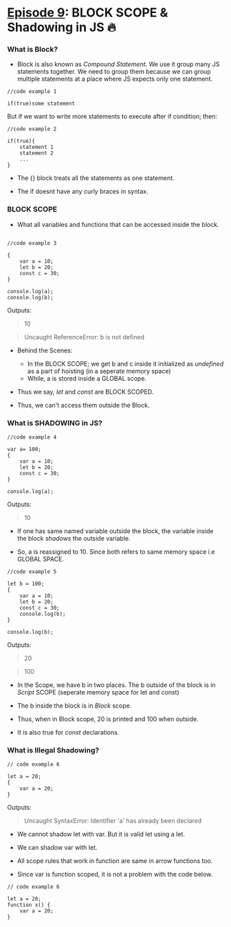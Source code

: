 # [Episode 9](https://www.youtube.com/watch?v=lW_erSjyMeM&list=PLlasXeu85E9cQ32gLCvAvr9vNaUccPVNP&index=10): BLOCK SCOPE & Shadowing in JS 🔥

### __What is Block?__

* Block is also known as *Compound Statement*. We use it group many JS statements together. We need to group them because we can group multiple statements at a place where JS expects only one statement. 

```
//code example 1

if(true)some statement
```

But if we want to write more statements to execute after if condition; then:

```
//code example 2

if(true){
    statement 1
    statement 2
    ...
}
```

* The {} block treats all the statements as one statement.

* The if doesnt have any curly braces in syntax.


### __BLOCK SCOPE__

* What all variables and functions that can be accessed inside the block.

```

//code example 3

{
    var a = 10;
    let b = 20;
    const c = 30;
}

console.log(a);
console.log(b);
```

Outputs:

> 10

> Uncaught ReferenceError: b is not defined

* Behind the Scenes:

    * In the BLOCK SCOPE; we get b and c inside it initialized as *undefined* as a part of hoisting (in a seperate memory space)
    * While, a is stored inside a GLOBAL scope. 

* Thus we say, *let* and *const* are BLOCK SCOPED.

* Thus, we can't access them outside the Block.

### __What is SHADOWING in JS?__

```
//code example 4

var a= 100;
{
    var a = 10;
    let b = 20;
    const c = 30;
}

console.log(a);
```

Outputs:

> 10


* If one has same named variable outside the block, the variable inside the block *shadows* the outside variable.

* So, a is reassigned to 10. Since both refers to same memory space i.e GLOBAL SPACE.

```
//code example 5

let b = 100;
{
    var a = 10;
    let b = 20;
    const c = 30;
    console.log(b);
}

console.log(b);
```

Outputs:

> 20

> 100

* In the Scope, we have b in two places. The b outside of the block is in *Script* SCOPE (seperate memory space for let and const)

* The b inside the block is in *Block* scope.

* Thus, when in Block scope, 20 is printed and 100 when outside.


* It is also true for *const* declarations.

### __What is Illegal Shadowing?__

```
// code example 6

let a = 20;
{
    var a = 20;
}

```

Outputs:

> Uncaught SyntaxError: Identifier 'a' has already been declared

* We cannot shadow let with var. But it is valid let using a let.

* We can shadow var with let.

* All scope rules that work in function are same in arrow functions too.

* Since var is function scoped, it is not a problem with the code below.

```
// code example 6

let a = 20;
function x() {
    var a = 20;
}

```














